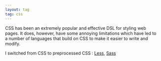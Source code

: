 ```yaml
---
layout: tag
tag: css
---
```


CSS has been an extremely popular and effective DSL for styling web pages. It does, however, have some annoying 
limitations which have led to a number of languages that build on CSS to make it easier to write and modify. 

I switched from CSS to preprocessed CSS : [Less](/tags/less), [Sass](/tags/sass)